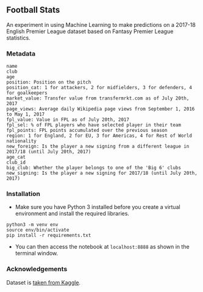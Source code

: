 ## Football Stats

An experiment in using Machine Learning to make predictions on a 2017-18 English Premier League dataset based on Fantasy Premier League statistics.

### Metadata
```
name
club
age
position: Position on the pitch
position_cat: 1 for attackers, 2 for midfielders, 3 for defenders, 4 for goalkeepers
market_value: Transfer value from transfermrkt.com as of July 20th, 2017
page_views: Average daily Wikipedia page views from September 1, 2016 to May 1, 2017
fpl_value: Value in FPL as of July 20th, 2017
fpl_sel: % of FPL players who have selected player in their team
fpl_points: FPL points accumulated over the previous season
region: 1 for England, 2 for EU, 3 for Americas, 4 for Rest of World
nationality
new_foreign: Is the player a new signing from a different league in 2017/18 (until July 20th, 2017)
age_cat
club_id
big_club: Whether the player belongs to one of the 'Big 6' clubs
new_signing: Is the player a new signing for 2017/18 (until July 20th, 2017)
```

### Installation
* Make sure you have Python 3 installed before you create a virtual environment and install the required libraries.
```
python3 -m venv env
source env/bin/activate
pip install -r requirements.txt
```
* You can then access the notebook at `localhost:8888` as shown in the terminal window.

### Acknowledgements
Dataset is [taken from Kaggle](https://www.kaggle.com/mauryashubham/english-premier-league-players-dataset).
